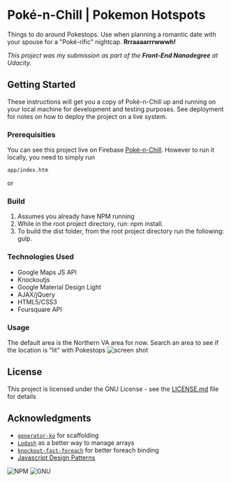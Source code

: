 # Poké-n-Chill | Pokemon Hotspots

Things to do around Pokestops. Use when planning a romantic date with your spouse for a "Poké-rific" nightcap. **Rrraaaarrrwwwh!**

_This project was my submission as part of the **Front-End Nanodegree** at Udacity._


## Getting Started

These instructions will get you a copy of Poké-n-Chill up and running on your local machine for development and testing purposes. See deployment for notes on how to deploy the project on a live system.

### Prerequisities

You can see this project live on Firebase [Poké-n-Chill](http://litstops.firebaseapp.com). However to run it locally, you need to simply run

```
app/index.htm
```

or

### Build

1. Assumes you already have NPM running
2. While in the root project directory, run: npm install.
3. To build the dist folder, from the root project directory run the following: gulp.


### Technologies Used

* Google Maps JS API
* Knockoutjs
* Google Material Design Light
* AJAX/jQuery
* HTML5/CSS3
* Foursquare API


### Usage

The default area is the Northern VA area for now. Search an area to see if the location is "lit" with Pokestops
![screen shot](https://firebasestorage.googleapis.com/v0/b/litpokestops.appspot.com/o/assets%2FScreen%20Shot%202016-08-12%20at%201.13.33%20PM.png?alt=media&token=11c170ff-9c33-4c75-bc96-b021a90bfbcf)


## License

This project is licensed under the GNU License - see the [LICENSE.md](LICENSE.md) file for details

## Acknowledgments

* [`generator-ko`](https://github.com/caseywebb/generator-ko-spa#readme) for scaffolding
* [`Lodash`](https://github.com/lodash/lodash) as a better way to manage arrays
* [`knockout-fast-foreach`](https://github.com/brianmhunt/knockout-fast-foreach) for better foreach binding
* [Javascript Design Patterns](https://classroom.udacity.com/courses/ud989/lessons/3417188540/concepts/33740985840923)

![NPM](https://img.shields.io/npm/v/npm.svg)
![GNU](https://img.shields.io/aur/license/yaourt.svg)

